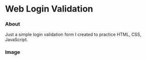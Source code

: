 # Web Login Validation

### About

Just a simple login validation form I created to practice HTML, CSS, JavaScript.

### Image

